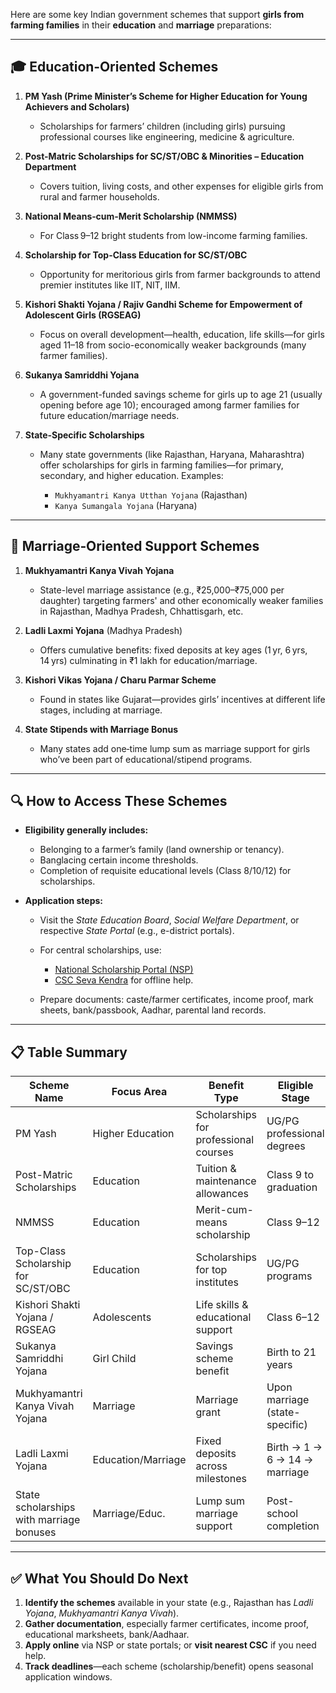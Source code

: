 Here are some key Indian government schemes that support **girls from farming families** in their **education** and **marriage** preparations:

---

## 🎓 Education‑Oriented Schemes

1. **PM Yash (Prime Minister’s Scheme for Higher Education for Young Achievers and Scholars)**

   * Scholarships for farmers’ children (including girls) pursuing professional courses like engineering, medicine & agriculture.

2. **Post-Matric Scholarships for SC/ST/OBC & Minorities – Education Department**

   * Covers tuition, living costs, and other expenses for eligible girls from rural and farmer households.

3. **National Means‑cum‑Merit Scholarship (NMMSS)**

   * For Class 9–12 bright students from low-income farming families.

4. **Scholarship for Top-Class Education for SC/ST/OBC**

   * Opportunity for meritorious girls from farmer backgrounds to attend premier institutes like IIT, NIT, IIM.

5. **Kishori Shakti Yojana / Rajiv Gandhi Scheme for Empowerment of Adolescent Girls (RGSEAG)**

   * Focus on overall development—health, education, life skills—for girls aged 11–18 from socio-economically weaker backgrounds (many farmer families).

6. **Sukanya Samriddhi Yojana**

   * A government-funded savings scheme for girls up to age 21 (usually opening before age 10); encouraged among farmer families for future education/marriage needs.

7. **State‑Specific Scholarships**

   * Many state governments (like Rajasthan, Haryana, Maharashtra) offer scholarships for girls in farming families—for primary, secondary, and higher education. Examples:

     * `Mukhyamantri Kanya Utthan Yojana` (Rajasthan)
     * `Kanya Sumangala Yojana` (Haryana)

---

## 💍 Marriage‑Oriented Support Schemes

1. **Mukhyamantri Kanya Vivah Yojana**

   * State-level marriage assistance (e.g., ₹25,000–₹75,000 per daughter) targeting farmers' and other economically weaker families in Rajasthan, Madhya Pradesh, Chhattisgarh, etc.

2. **Ladli Laxmi Yojana** (Madhya Pradesh)

   * Offers cumulative benefits: fixed deposits at key ages (1 yr, 6 yrs, 14 yrs) culminating in ₹1 lakh for education/marriage.

3. **Kishori Vikas Yojana / Charu Parmar Scheme**

   * Found in states like Gujarat—provides girls’ incentives at different life stages, including at marriage.

4. **State Stipends with Marriage Bonus**

   * Many states add one‑time lump sum as marriage support for girls who’ve been part of educational/stipend programs.

---

## 🔍 How to Access These Schemes

* **Eligibility generally includes:**

  * Belonging to a farmer’s family (land ownership or tenancy).
  * Banglacing certain income thresholds.
  * Completion of requisite educational levels (Class 8/10/12) for scholarships.

* **Application steps:**

  * Visit the *State Education Board*, *Social Welfare Department*, or respective *State Portal* (e.g., e-district portals).
  * For central scholarships, use:

    * [National Scholarship Portal (NSP)](https://scholarships.gov.in)
    * [CSC Seva Kendra](https://csc.gov.in) for offline help.
  * Prepare documents: caste/farmer certificates, income proof, mark sheets, bank/passbook, Aadhar, parental land records.

---

## 📋 Table Summary

| Scheme Name                              | Focus Area         | Benefit Type                          | Eligible Stage                 |
| ---------------------------------------- | ------------------ | ------------------------------------- | ------------------------------ |
| PM Yash                                  | Higher Education   | Scholarships for professional courses | UG/PG professional degrees     |
| Post-Matric Scholarships                 | Education          | Tuition & maintenance allowances      | Class 9 to graduation          |
| NMMSS                                    | Education          | Merit-cum-means scholarship           | Class 9–12                     |
| Top-Class Scholarship for SC/ST/OBC      | Education          | Scholarships for top institutes       | UG/PG programs                 |
| Kishori Shakti Yojana / RGSEAG           | Adolescents        | Life skills & educational support     | Class 6–12                     |
| Sukanya Samriddhi Yojana                 | Girl Child         | Savings scheme benefit                | Birth to 21 years              |
| Mukhyamantri Kanya Vivah Yojana          | Marriage           | Marriage grant                        | Upon marriage (state-specific) |
| Ladli Laxmi Yojana                       | Education/Marriage | Fixed deposits across milestones      | Birth → 1 → 6 → 14 → marriage  |
| State scholarships with marriage bonuses | Marriage/Educ.     | Lump sum marriage support             | Post-school completion         |

---

## ✅ What You Should Do Next

1. **Identify the schemes** available in your state (e.g., Rajasthan has *Ladli Yojana*, *Mukhyamantri Kanya Vivah*).
2. **Gather documentation**, especially farmer certificates, income proof, educational marksheets, bank/Aadhaar.
3. **Apply online** via NSP or state portals; or **visit nearest CSC** if you need help.
4. **Track deadlines**—each scheme (scholarship/benefit) opens seasonal application windows.


